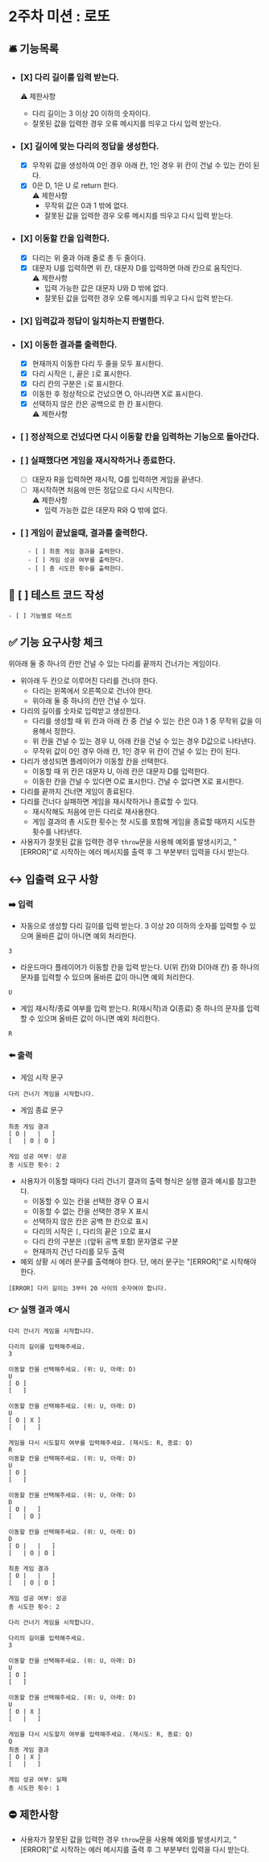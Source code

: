 # 2주차 미션 : 로또

## 🛎 기능목록

- ### [X] 다리 길이를 입력 받는다.  
    ⚠️ 제한사항  
    - 다리 길이는 3 이상 20 이하의 숫자이다.
    - 잘못된 값을 입력한 경우 오류 메시지를 띄우고 다시 입력 받는다.

- ### [X] 길이에 맞는 다리의 정답을 생성한다.
    - [X] 무작위 값을 생성하여 0인 경우 아래 칸, 1인 경우 위 칸이 건널 수 있는 칸이 된다.  
    - [X] 0은 D, 1은 U 로 return 한다.  
        ⚠️ 제한사항  
        - 무작위 값은 0과 1 밖에 없다.
        - 잘못된 값을 입력한 경우 오류 메시지를 띄우고 다시 입력 받는다.

- ### [X] 이동할 칸을 입력한다.
    - [X] 다리는 위 줄과 아래 줄로 총 두 줄이다.
    - [X] 대문자 U를 입력하면 위 칸, 대문자 D를 입력하면 아래 칸으로 움직인다.  
        ⚠️ 제한사항
        - 입력 가능한 값은 대문자 U와 D 밖에 없다.
        - 잘못된 값을 입력한 경우 오류 메시지를 띄우고 다시 입력 받는다.

- ### [X] 입력값과 정답이 일치하는지 판별한다.

- ### [X] 이동한 결과를 출력한다.
    - [X] 현재까지 이동한 다리 두 줄을 모두 표시한다.
    - [X] 다리 시작은 `[`, 끝은 `]`로 표시한다.
    - [X] 다리 칸의 구분은 `|`로 표시한다.
    - [X] 이동한 후 정상적으로 건넜으면 O, 아니라면 X로 표시한다.
    - [X] 선택하지 않은 칸은 공백으로 한 칸 표시한다.  
        ⚠️ 제한사항

- ### [ ] 정상적으로 건넜다면 다시 이동할 칸을 입력하는 기능으로 돌아간다.

- ### [ ] 실패했다면 게임을 재시작하거나 종료한다.
    - [ ] 대문자 R을 입력하면 재시작, Q를 입력하면 게임을 끝낸다.  
    - [ ] 재시작하면 처음에 만든 정답으로 다시 시작한다.  
        ⚠️ 제한사항
        - 입력 가능한 값은 대문자 R와 Q 밖에 없다.

- ### [ ] 게임이 끝났을때, 결과를 출력한다.
        - [ ] 최종 게임 결과를 출력한다.
        - [ ] 게임 성공 여부를 출력한다.
        - [ ] 총 시도한 횟수를 출력한다.

## 🥽 [ ] 테스트 코드 작성  
    - [ ] 기능별로 테스트


## ✅ 기능 요구사항 체크

위아래 둘 중 하나의 칸만 건널 수 있는 다리를 끝까지 건너가는 게임이다.

- 위아래 두 칸으로 이루어진 다리를 건너야 한다.
  - 다리는 왼쪽에서 오른쪽으로 건너야 한다.
  - 위아래 둘 중 하나의 칸만 건널 수 있다.
- 다리의 길이를 숫자로 입력받고 생성한다.
  - 다리를 생성할 때 위 칸과 아래 칸 중 건널 수 있는 칸은 0과 1 중 무작위 값을 이용해서 정한다.
  - 위 칸을 건널 수 있는 경우 U, 아래 칸을 건널 수 있는 경우 D값으로 나타낸다.
  - 무작위 값이 0인 경우 아래 칸, 1인 경우 위 칸이 건널 수 있는 칸이 된다.
- 다리가 생성되면 플레이어가 이동할 칸을 선택한다.
  - 이동할 때 위 칸은 대문자 U, 아래 칸은 대문자 D를 입력한다.
  - 이동한 칸을 건널 수 있다면 O로 표시한다. 건널 수 없다면 X로 표시한다.
- 다리를 끝까지 건너면 게임이 종료된다.
- 다리를 건너다 실패하면 게임을 재시작하거나 종료할 수 있다.
  - 재시작해도 처음에 만든 다리로 재사용한다.
  - 게임 결과의 총 시도한 횟수는 첫 시도를 포함해 게임을 종료할 때까지 시도한 횟수를 나타낸다.
- 사용자가 잘못된 값을 입력한 경우 `throw`문을 사용해 예외를 발생시키고, "[ERROR]"로 시작하는 에러 메시지를 출력 후 그 부분부터 입력을 다시 받는다.


## ↔️ 입출력 요구 사항

### ➡️ 입력

- 자동으로 생성할 다리 길이를 입력 받는다. 3 이상 20 이하의 숫자를 입력할 수 있으며 올바른 값이 아니면 예외 처리한다.

```
3
```

- 라운드마다 플레이어가 이동할 칸을 입력 받는다. U(위 칸)와 D(아래 칸) 중 하나의 문자를 입력할 수 있으며 올바른 값이 아니면 예외 처리한다.

```
U
```

- 게임 재시작/종료 여부를 입력 받는다. R(재시작)과 Q(종료) 중 하나의 문자를 입력할 수 있으며 올바른 값이 아니면 예외 처리한다.

```
R
```

### ⬅️ 출력

- 게임 시작 문구

```
다리 건너기 게임을 시작합니다.
```

- 게임 종료 문구

```
최종 게임 결과
[ O |   |   ]
[   | O | O ]

게임 성공 여부: 성공
총 시도한 횟수: 2
```

- 사용자가 이동할 때마다 다리 건너기 결과의 출력 형식은 실행 결과 예시를 참고한다.
  - 이동할 수 있는 칸을 선택한 경우 O 표시
  - 이동할 수 없는 칸을 선택한 경우 X 표시
  - 선택하지 않은 칸은 공백 한 칸으로 표시
  - 다리의 시작은 `[`, 다리의 끝은 `]`으로 표시
  - 다리 칸의 구분은 `|`(앞뒤 공백 포함) 문자열로 구분
  - 현재까지 건넌 다리를 모두 출력
- 예외 상황 시 에러 문구를 출력해야 한다. 단, 에러 문구는 "[ERROR]"로 시작해야 한다.

```
[ERROR] 다리 길이는 3부터 20 사이의 숫자여야 합니다.
```


### 👉 실행 결과 예시

```
다리 건너기 게임을 시작합니다.

다리의 길이를 입력해주세요.
3

이동할 칸을 선택해주세요. (위: U, 아래: D)
U
[ O ]
[   ]

이동할 칸을 선택해주세요. (위: U, 아래: D)
U
[ O | X ]
[   |   ]

게임을 다시 시도할지 여부를 입력해주세요. (재시도: R, 종료: Q)
R
이동할 칸을 선택해주세요. (위: U, 아래: D)
U
[ O ]
[   ]

이동할 칸을 선택해주세요. (위: U, 아래: D)
D
[ O |   ]
[   | O ]

이동할 칸을 선택해주세요. (위: U, 아래: D)
D
[ O |   |   ]
[   | O | O ]

최종 게임 결과
[ O |   |   ]
[   | O | O ]

게임 성공 여부: 성공
총 시도한 횟수: 2
```

```
다리 건너기 게임을 시작합니다.

다리의 길이를 입력해주세요.
3

이동할 칸을 선택해주세요. (위: U, 아래: D)
U
[ O ]
[   ]

이동할 칸을 선택해주세요. (위: U, 아래: D)
U
[ O | X ]
[   |   ]

게임을 다시 시도할지 여부를 입력해주세요. (재시도: R, 종료: Q)
Q
최종 게임 결과
[ O | X ]
[   |   ]

게임 성공 여부: 실패
총 시도한 횟수: 1
```

## ⛔️ 제한사항

- 사용자가 잘못된 값을 입력한 경우 `throw`문을 사용해 예외를 발생시키고, "[ERROR]"로 시작하는 에러 메시지를 출력 후 그 부분부터 입력을 다시 받는다.
